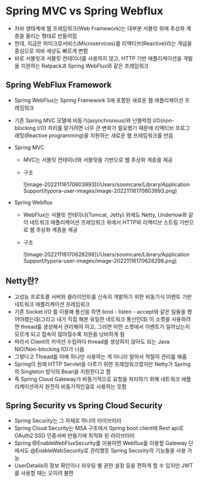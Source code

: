 # Spring MVC vs Spring Webflux

* 자바 생태계에 웹 프레임워크(Web Framework)는 대부분 서블릿 위에 추상화 계층을 올리는 형태로 만들어짐
* 한데, 지금은 마이크로서비스(Microservices)를 리액티브(Reactive)라는 개념을 중심으로 자바 세상도 빠르게 변함
* 바로 서블릿과 서블릿 컨테이너를 사용하지 않고, HTTP 기반 애플리케이션을 개발을 지원하는 Ratpack과 Spring WebFlux와 같은 프레임워크

## Spring WebFlux Framework

* Spring WebFlux는 Spring Framework 5에 포함된 새로운 웹 애플리케이션 프레임워크

* 기존 Spring MVC 모델에 비동기(asynchronous)와 넌블럭킹 I/O(non-blocking I/O) 처리를 맡기려면 너무 큰 변화가 필요했기 때문에 리액티브 프로그래밍(Reactive programming)을 지원하는 새로운 웹 프레임워크를 만듬

* Spring MVC

  * MVC는 서블릿 컨테이너와 서블릿을 기반으로 웹 추상화 계층을 제공

  * 구조

    ![image-20221116170603993](/Users/soomcare/Library/Application Support/typora-user-images/image-20221116170603993.png)

* Spring Webflux

  * WebFlux는 서블릿 컨테이너(Tomcat, Jetty) 외에도 Netty, Undertow와 같이 네트워크 애플리케이션 프레임워크 위에서 HTTP와 리액티브 스트림 기반으로 웹 추상화 계층을 제공

  * 구조

    ![image-20221116170628298](/Users/soomcare/Library/Application Support/typora-user-images/image-20221116170628298.png)

## Netty란?

* 고성능 프로토콜 서버와 클라이언트를 신속히 개발하기 위한 비동기식 이벤트 기반 네트워크 애플리케이션 프레임워크
* 기존 Socket I/O 를 이용해 통신을 하면 bind - listen - accept와 같은 일들을 했어야했는데(그리고 내가 직접 해본 유일한 네트워크 통신인데) 이 소켓을 사용하려면 thread를 생성해서 관리해야 하고, 그러면 어떤 소켓에서 이벤트가 일어났는지 모르게 되고 접속이 많아질수록 자원을 낭비하게 됨
* 따라서 Client의 커넥션 수립마다 thread를 생성하지 않아도 되는 Java NIO(Non-blocking IO)가 나옴
* 그렇다고 Thread를 아예 하나만 사용하는 게 아니라 알아서 적절히 관리를 해줌
* Spring이 원래 HTTP Servlet을 다루기 위한 프레임워크였지만 Netty가 Spring의 Singleton 방식의 Bean을 지원한다고 함
* 즉 Spring Cloud Gateway가 비동기적으로 요청을 처리하기 위해 네트워크 애플리케이션까지 완전히 비동기적인걸로 사용하는 듯함

## Spring Security vs Spring Cloud Security

* Spring Security는 그 자체로 하나의 라이브러리
* Spring Cloud Security는 MSA 구조에서 Spring boot client에 Rest api로 OAuth2 SSO 인증서버 만들기에 최적화 된 라이브러리
* Spring @EnableWebFluxSecurity를 이용하면 Webflux를 이용할 Gateway 단에서도 @EnableWebSecurity로 관리했듯 Spring Security의 기능들을 사용 가능
* UserDetails의 정보 확인이나 라우팅 별 권한 설정 등을 편하게 할 수 있지만 JWT를 사용할 때는 오히려 불편

